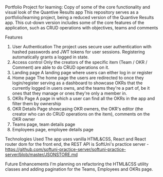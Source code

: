 Portfolio Project for learning: Copy of some of the core functionality and visual look of the Quantive Results app 
This repository serves as a portfolio/learning project, being a reduced version of the Quantive Results app. This cut-down version includes some of the core features of the application, such as CRUD operations with objectives, teams and comments

Features

1. User Authentication
The project uses secure user authentication with hashed passwords and JWT tokens for user sessions. Registering automatically grants a logged in state.
2. Access control
Only the creators of the specific item (Team / OKR / Comment) are able to do CRUD operations on it. 
2. Landing page
A landing page where users can either log in or register
3. Home page 
The home page the users are redirected to once they login/register serving as a dashboard to showcase OKRs that the currently logged in users owns, and the teams they're a part of, be it ones that they manage or ones they're only a member in.
4. OKRs Page
A page in which a user can find all the OKRs in the app and filter them by ownership
5. OKR Details
Page showcasing OKR owners, the OKR's editor (the creator who can do CRUD operations on the item), comments on the OKR owner  
6. Teams page, team details page
7. Employees page, employee details page 

Technologies Used
The app uses vanilla HTML&CSS, React and React router dom for the front end, the REST API is SoftUni's practice server - https://github.com/softuni-practice-server/softuni-practice-server/blob/master/JSONSTORE.md

Future Enhancements
I'm planning on refactoring the HTML&CSS utility classes and adding pagination for the Teams, Employees and OKRs page.
